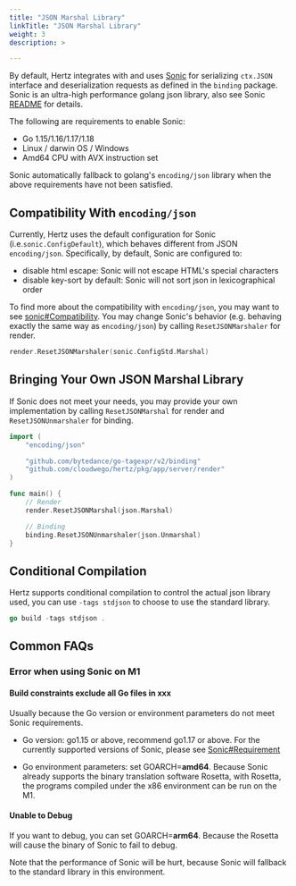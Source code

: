 ```yaml
---
title: "JSON Marshal Library"
linkTitle: "JSON Marshal Library"
weight: 3
description: >

---
```


By default, Hertz integrates with and uses [Sonic](https://github.com/bytedance/sonic) for serializing `ctx.JSON` interface and deserialization requests as defined in the `binding` package.
Sonic is an ultra-high performance golang json library, also see Sonic [README](https://github.com/bytedance/sonic) for details.

The following are requirements to enable Sonic:
- Go 1.15/1.16/1.17/1.18
- Linux / darwin OS / Windows
- Amd64 CPU with AVX instruction set

Sonic automatically fallback to golang's `encoding/json` library when the above requirements have not been satisfied.

## Compatibility With `encoding/json`

Currently, Hertz uses the default configuration for Sonic (i.e.`sonic.ConfigDefault`), which behaves different from JSON `encoding/json`.
Specifically, by default, Sonic are configured to:
- disable html escape: Sonic will not escape HTML's special characters
- disable key-sort by default: Sonic will not sort json in lexicographical order

To find more about the compatibility with `encoding/json`, you may want to see [sonic#Compatibility](https://github.com/bytedance/sonic#compatibility).
You may change Sonic's behavior (e.g. behaving exactly the same way as `encoding/json`) by calling `ResetJSONMarshaler` for render.

```go
render.ResetJSONMarshaler(sonic.ConfigStd.Marshal)
```

## Bringing Your Own JSON Marshal Library

If Sonic does not meet your needs, you may provide your own implementation by calling `ResetJSONMarshal` for render and `ResetJSONUnmarshaler` for binding.

```go
import (
    "encoding/json"

    "github.com/bytedance/go-tagexpr/v2/binding"
    "github.com/cloudwego/hertz/pkg/app/server/render"
)

func main() {
    // Render
    render.ResetJSONMarshal(json.Marshal)

    // Binding
    binding.ResetJSONUnmarshaler(json.Unmarshal)
}
```

## Conditional Compilation
Hertz supports conditional compilation to control the actual json library used, you can use `-tags stdjson` to choose to use the standard library.

```go
go build -tags stdjson .
```

## Common FAQs

### Error when using Sonic on M1

#### Build constraints exclude all Go files in xxx

Usually because the Go version or environment parameters do not meet Sonic requirements.

- Go version: go1.15 or above, recommend go1.17 or above. For the currently supported versions of Sonic, please see [Sonic#Requirement](https://github.com/bytedance/sonic#requirement)

- Go environment parameters: set GOARCH=**amd64**. Because Sonic already supports the binary translation software Rosetta, with Rosetta, the programs compiled under the x86 environment can be run on the M1.

#### Unable to Debug

If you want to debug, you can set GOARCH=**arm64**. Because the Rosetta will cause the binary of Sonic to fail to debug.

Note that the performance of Sonic will be hurt, because Sonic will fallback to the standard library in this environment.
